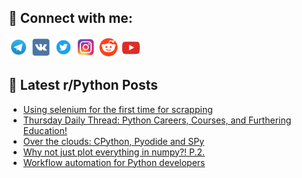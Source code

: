 ## 🔎 Connect with me:
[<img src="https://github.com/bullbesh/bullbesh/blob/main/images/Telegram.png" width="32" height="32" />](https://t.me/bullbesh)
[<img src="https://github.com/bullbesh/bullbesh/blob/main/images/VK.png" width="32" height="32" />](https://vk.com/bullbesh)
[<img src="https://github.com/bullbesh/bullbesh/blob/main/images/Twitter.png" width="32" height="32" />](https://twitter.com/bullbesh1)
[<img src="https://github.com/bullbesh/bullbesh/blob/main/images/Instagram.png" width="32" height="32" />](https://www.instagram.com/bullbesh)
[<img src="https://github.com/bullbesh/bullbesh/blob/main/images/Reddit.png" width="32" height="32" />](https://www.reddit.com/user/bullbesh)
[<img src="https://github.com/bullbesh/bullbesh/blob/main/images/YouTube.png" width="32" height="32" />](https://www.youtube.com/channel/UCtfjRs6uzgq5mfm8S06WTcg)

## 📕 Latest r/Python Posts
<!-- BLOG-POST-LIST:START -->
- [Using selenium for the first time for scrapping](https://www.reddit.com/r/Python/comments/1iz7q5i/using_selenium_for_the_first_time_for_scrapping/)
- [Thursday Daily Thread: Python Careers, Courses, and Furthering Education!](https://www.reddit.com/r/Python/comments/1iz29bk/thursday_daily_thread_python_careers_courses_and/)
- [Over the clouds: CPython, Pyodide and SPy](https://www.reddit.com/r/Python/comments/1iz0vf1/over_the_clouds_cpython_pyodide_and_spy/)
- [Why not just plot everything in numpy?! P.2.](https://www.reddit.com/r/Python/comments/1iz0qxe/why_not_just_plot_everything_in_numpy_p2/)
- [Workflow automation for Python developers](https://www.reddit.com/r/Python/comments/1iyzp2m/workflow_automation_for_python_developers/)
<!-- BLOG-POST-LIST:END -->

